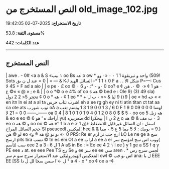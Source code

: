 # النص المستخرج من old_image_102.jpg

**تاريخ الاستخراج:** 2025-07-02 19:42:05

**مستوى الثقة:** 53.8%

**عدد الكلمات:** 442

---

## النص المستخرج

| awe
. - 0#
<a a & S «١
‏بيب‎ oo Bs ‏عه‎ o ow * ‏وو‎ ٠ ٠ «٠
1 1 ‏واحد و تبربقوة‎ (509! Sots ‏عند ل ن ىق‎ = 0 |
= —  &
KJ ‏السائل الهيد‎ -* 1 1
١ 0 F a . .
‏الا‎
‏شكل‎ P=—: Cus ‏لا‎ 4S +
F ad a aio | | e pe ٠ £ oo © ٠ 6 ٠ °: ٠و‎ ٠و‎ 0 oo?
e ¢ ٠. ‏هن‎ © ٠» ¢ 1 ‏هو‎ ٠ » »© ‏ع‎
‎@ » ;
e & | | o o *© o e 4% of oo s ‏هه‎ © bed
e
: Ole 9) (3) 49 sla) ‏تحجر 5< 2 2 دول‎
¢ 0 o ° ٠ ‏هه‎ ¢
1 eo
° ° + ‏ل‎ ٠ ‏ب‎ »> &
‏ليا‎
‎9 (١9
| oe « hd ‏جه‎ « «
en itn ln ei at a al ta ‏اشرب تتاب حرس‎ eh a ee rg gh ey ni ti atin titan ct tat aa ca ote ats ‏توب شورب‎ oA a ‏وتسم تعب‎
1 3 1 9
0 0 1 3
/ 6 0 F 1 9
0 09 0 0
0 ‏لهسا 21 لا‎
= 0 0 ——_—— oa 0
4 | 8 1 0
1 0 1 9
4 0 1 2 0
8 0 $ $
5 ٠ oo oo 5 ‏هه زيل‎ & eo e eo © 6 ‏هو‎
‎‘ ‏أراحك ه‎ yu) ‏صعرييره‎ dd ‏ن ا | ببحكرا‎ 2
‏ع‎ o ٠ ‏ب مف & © هه‎ 3 eo o ‏و © هه‎
oo oo © ‏هه‎ e°
1 o
a
e >
1 ‏اسفل : ان السائل غيرقابل للانضغاط فإن حجم السائل المراح‎ Sl pseucedl ‏المكبس‎ hee
& &
‏مما‎ ٠ 5 ‏مما 5 ع‎ 5
‏لا‎
‎: ‏بوبيك‎ = 9.)
‏لو © هن‎ eo «٠» ‏ىو ىو @ هه ® و‎
0 PRS: Re er ‏ارج حب نر ارم‎ LO Le ne ge a ‏سج ارسج‎ pits tira ‏تسب‎ © tn es em Ot a ee ‏اراب‎ a ee a er ‏ووب اس سج امؤسج سر( سب لئاسم‎
eee 2 a 3 : 6 ‏ل‎ 1 A
aS in Be : = Ee ee 4 2 ١ l ee ) y 1
ge a SS f q y
PE eee ‏د‎ at. ee eee Pee TS ‏رج‎ Se ‏و‎ ee ‏سر‎ ee ee ‏سي‎ aren . * ‏لجس سرج رس سرج سو م سر‎
‏المعكيس الهيدروليكى عند الاستعرار‎ owl
© ‏ىو فب‎
‏اس‎ ana: ‏ل با‎
EEE EE [SS ‏ل >-'ا سس سحا لل ل دا‎
°
a 4 -
o ° oo ¢ oe
a
\-¢
